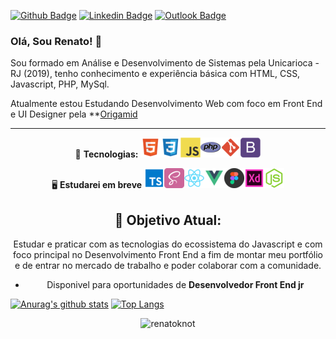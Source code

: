 [![Github Badge](https://img.shields.io/badge/GitHub--000?style=social&logo=Github&logoColor=black&link=https://github.com/renatoknot)](https://github.com/renatoknot)
[![Linkedin Badge](https://img.shields.io/badge/LinkedIn--000?style=social&logo=Linkedin&logoColor=0077B5&link=https://www.linkedin.com/in/renato-goncalves88/)](https://www.linkedin.com/in/renato-goncalves88/)
[![Outlook Badge](https://img.shields.io/badge/email--000?style=social&logo=microsoft-outlook&logoColor=0078d4&link=mailto:renatoslip@hotmail.com)](mailto:renatoslip@hotmail.com)

### Olá, Sou Renato! 👋

Sou formado em Análise e Desenvolvimento de Sistemas pela Unicarioca - RJ (2019), tenho conhecimento e experiência básica com HTML, CSS, Javascript, PHP, MySql.

Atualmente estou Estudando Desenvolvimento Web com foco em Front End e UI Designer pela \*\*[Origamid](https://www.origamid.com/)

---

<center>

📌 **Tecnologias:**
<img src="/icons-readme/html.png"><img src="/icons-readme/css.png"><img src="/icons-readme/javascript.png"><img src="./icons-readme/php-icon.png"><img src="/icons-readme/git.png"><img src="/icons-readme/bootstrap.png">

🖥 **Estudarei em breve**
<img src="/icons-readme/typescript.png"><img src="/icons-readme/sass.png"><img src="/icons-readme/react.png"><img src="/icons-readme/vue.png"><img src="/icons-readme/figma.png"><img src="/icons-readme/adobexd.png"><img src="/icons-readme/nodejs.png">

## 🎯 **Objetivo Atual:**

Estudar e praticar com as tecnologias do ecossistema do Javascript e com foco principal no Desenvolvimento Front End a fim de montar meu portfólio e de entrar no mercado de trabalho e poder colaborar com a comunidade.

- Disponivel para oportunidades de **Desenvolvedor Front End jr**

</center>

[![Anurag's github stats](https://github-readme-stats.vercel.app/api?username=renatoknot)](https://github.com/anuraghazra/github-readme-stats)
[![Top Langs](https://github-readme-stats.vercel.app/api/top-langs/?username=renatoknot&layout=compact)](https://github.com/anuraghazra/github-readme-stats)

<p align="center">
  <img src="https://github-readme-stats.vercel.app/api?username=renatoknot&show_icons=true" alt="renatoknot" />
</p>
